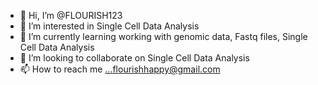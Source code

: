 - 👋 Hi, I’m @FLOURISH123
- 👀 I’m interested in Single Cell Data Analysis
- 🌱 I’m currently learning working with genomic data, Fastq files, Single Cell Data Analysis
- 💞️ I’m looking to collaborate on Single Cell Data Analysis
- 📫 How to reach me ...flourishhappy@gmail.com

<!---
FLOURISH123/FLOURISH123 is a ✨ special ✨ repository because its `README.md` (this file) appears on your GitHub profile.
You can click the Preview link to take a look at your changes.
--->
